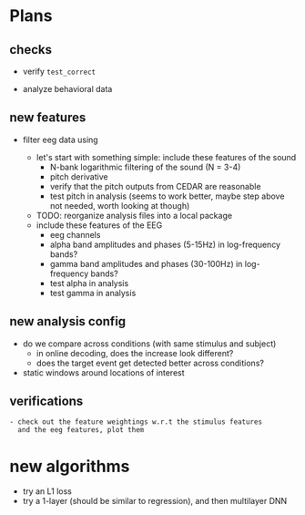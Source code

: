 
# Plans

## checks
+ verify `test_correct`

+ analyze behavioral data

## new features
- filter eeg data using 
  - let's start with something simple: include these features of the sound
    + N-bank logarithmic filtering of the sound (N = 3-4)
    + pitch derivative
    - verify that the pitch outputs from CEDAR are reasonable
    + test pitch in analysis (seems to work better, maybe step above not needed, worth looking at though)

  + TODO: reorganize analysis files into a local package
  - include these features of the EEG
    + eeg channels
    + alpha band amplitudes and phases (5-15Hz) in log-frequency bands?
    + gamma band amplitudes and phases (30-100Hz) in log-frequency bands?
    - test alpha in analysis
    - test gamma in analysis

## new analysis config
- do we compare across conditions (with same stimulus and subject)
    - in online decoding, does the increase look different?
    - does the target event get detected better across conditions?
- static windows around locations of interest

## verifications
    - check out the feature weightings w.r.t the stimulus features
      and the eeg features, plot them

# new algorithms
- try an L1 loss
- try a 1-layer (should be similar to regression), and then multilayer DNN
